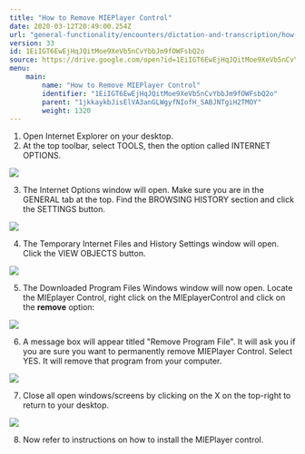 ```yaml
---
title: "How to Remove MIEPlayer Control"
date: 2020-03-12T20:49:00.254Z
url: "general-functionality/encounters/dictation-and-transcription/how-to-remove-mieplayer-control.html"
version: 33
id: 1EiIGT6EwEjHqJQitMoe9XeVb5nCvYbbJm9fOWFsbQ2o
source: https://drive.google.com/open?id=1EiIGT6EwEjHqJQitMoe9XeVb5nCvYbbJm9fOWFsbQ2o
menu:
    main:
        name: "How to Remove MIEPlayer Control"
        identifier: "1EiIGT6EwEjHqJQitMoe9XeVb5nCvYbbJm9fOWFsbQ2o"
        parent: "1jkkaykbJisElVA3anGLWgyfNIofH_SABJNTgiH2TMOY"
        weight: 1320
---
```

1. Open Internet Explorer on your desktop.
2. At the top toolbar, select TOOLS, then the option called INTERNET OPTIONS.



![](../../../external_files/93252d485abb41de64c6b984c3b4dddf.png)



3. The Internet Options window will open. Make sure you are in the GENERAL tab at the top. Find the BROWSING HISTORY section and click the SETTINGS button.



![](../../../external_files/68c5f84e9848e87642c2e7ace25984b8.png)



4. The Temporary Internet Files and History Settings window will open. Click the VIEW OBJECTS button.



![](../../../external_files/a5f1bceba0e4f9bff2c8d8f09908c7fb.png)



5. The Downloaded Program Files Windows window will now open. Locate the MIEplayer Control, right click on the MIEplayerControl and click on the <strong>remove</strong> option:



![](../../../external_files/63dee6232a9bb42a38ebfb0a1058c548.png)



6. A message box will appear titled "Remove Program File". It will ask you if you are sure you want to permanently remove MIEPlayer Control. Select YES. It will remove that program from your computer.



![](../../../external_files/6a1118a997ebfdaa02cdd43e437e739c.png)



7. Close all open windows/screens by clicking on the X on the top-right to return to your desktop.



![](../../../external_files/34a230da8615995388ef32b3ed11c7d0.png)



8. Now refer to instructions on how to install the MIEPlayer control.
